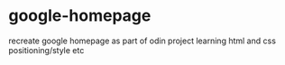 # google-homepage
recreate google homepage as part of odin project
learning html and css
positioning/style etc
